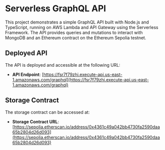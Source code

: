# Serverless GraphQL API

This project demonstrates a simple GraphQL API built with Node.js and TypeScript, running on AWS Lambda and API Gateway using the Serverless Framework. The API provides queries and mutations to interact with MongoDB and an Ethereum contract on the Ethereum Sepolia testnet.

## Deployed API

The API is deployed and accessible at the following URL:

- **API Endpoint**: [https://fsr7f79zhi.execute-api.us-east-1.amazonaws.com/graphql](https://fsr7f79zhi.execute-api.us-east-1.amazonaws.com/graphql)

## Storage Contract

The storage contract can be accessed at:

- **Storage Contract URL**: [https://sepolia.etherscan.io/address/0x4361c49a042bb4730fa2590daa65b2804d26d093](https://sepolia.etherscan.io/address/0x4361c49a042bb4730fa2590daa65b2804d26d093)
